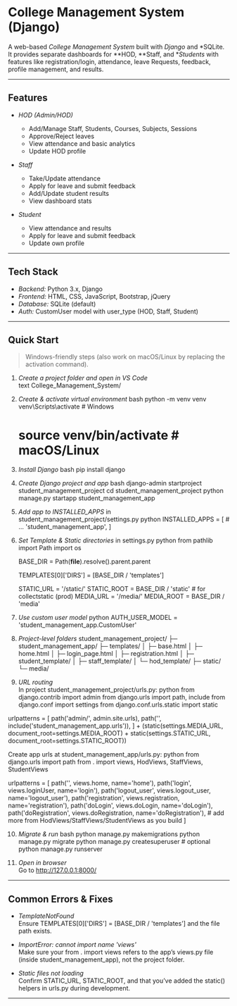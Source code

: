 # College Management System (Django)

A web-based *College Management System* built with *Django* and *SQLite. It provides separate dashboards for **HOD, **Staff, and **Students* with features like registration/login, attendance, leave Requests, feedback, profile management, and results.


---

## Features

- *HOD (Admin/HOD)*
  - Add/Manage Staff, Students, Courses, Subjects, Sessions
  - Approve/Reject leaves
  - View attendance and basic analytics
  - Update HOD profile

- *Staff*
  - Take/Update attendance
  - Apply for leave and submit feedback
  - Add/Update student results
  - View dashboard stats

- *Student*
  - View attendance and results
  - Apply for leave and submit feedback
  - Update own profile

---

## Tech Stack

- *Backend:* Python 3.x, Django
- *Frontend:* HTML, CSS, JavaScript, Bootstrap, jQuery
- *Database:* SQLite (default)
- *Auth:* CustomUser model with user_type (HOD, Staff, Student)

---

## Quick Start

> Windows-friendly steps (also work on macOS/Linux by replacing the activation command).

1) *Create a project folder and open in VS Code*  
   text
   College_Management_System/
   

2) *Create & activate virtual environment*
   bash
   python -m venv venv
   venv\Scripts\activate    # Windows
   # source venv/bin/activate  # macOS/Linux
   

3) *Install Django*
   bash
   pip install django
   

4) *Create Django project and app*
   bash
   django-admin startproject student_management_project
   cd student_management_project
   python manage.py startapp student_management_app
   

5) *Add app to INSTALLED_APPS* in student_management_project/settings.py
   python
   INSTALLED_APPS = [
       # ...
       'student_management_app',
   ]
   

6) *Set Template & Static directories* in settings.py
   python
   from pathlib import Path
   import os

   BASE_DIR = Path(__file__).resolve().parent.parent

   TEMPLATES[0]['DIRS'] = [BASE_DIR / 'templates']

   STATIC_URL = '/static/'
   STATIC_ROOT = BASE_DIR / 'static'     # for collectstatic (prod)
   MEDIA_URL = '/media/'
   MEDIA_ROOT = BASE_DIR / 'media'
   

7) *Use custom user model*
   python
   AUTH_USER_MODEL = 'student_management_app.CustomUser'
   

8) *Project-level folders*
   student_management_project/
├─ student_management_app/
├─ templates/
│  ├─ base.html
│  ├─ home.html
│  ├─ login_page.html
│  ├─ registration.html
│  ├─ student_template/
│  ├─ staff_template/
│  └─ hod_template/
├─ static/
└─ media/

   

10) *URL routing*  
   In project student_management_project/urls.py:
   python
   from django.contrib import admin
   from django.urls import path, include
   from django.conf import settings
   from django.conf.urls.static import static

   urlpatterns = [
       path('admin/', admin.site.urls),
       path('', include('student_management_app.urls')),
   ] + (static(settings.MEDIA_URL, document_root=settings.MEDIA_ROOT)
        + static(settings.STATIC_URL, document_root=settings.STATIC_ROOT))
   

   Create app urls at student_management_app/urls.py:
   python
   from django.urls import path
   from . import views, HodViews, StaffViews, StudentViews

   urlpatterns = [
       path('', views.home, name='home'),
       path('login', views.loginUser, name='login'),
       path('logout_user', views.logout_user, name='logout_user'),
       path('registration', views.registration, name='registration'),
       path('doLogin', views.doLogin, name='doLogin'),
       path('doRegistration', views.doRegistration, name='doRegistration'),
       # add more from HodViews/StaffViews/StudentViews as you build
   ]
   

10) *Migrate & run*
   bash
   python manage.py makemigrations
   python manage.py migrate
   python manage.py createsuperuser   # optional
   python manage.py runserver
   

11) *Open in browser*  
    Go to http://127.0.0.1:8000/

---



## Common Errors & Fixes

- *TemplateNotFound*  
  Ensure TEMPLATES[0]['DIRS'] = [BASE_DIR / 'templates'] and the file path exists.

- *ImportError: cannot import name 'views'*  
  Make sure your from . import views refers to the app’s views.py file (inside student_management_app), not the project folder.

- *Static files not loading*  
  Confirm STATIC_URL, STATIC_ROOT, and that you’ve added the static() helpers in urls.py during development.

---
